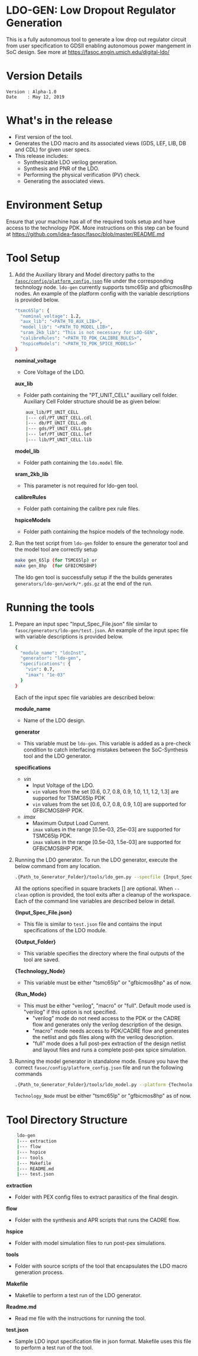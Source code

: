 
# LDO-GEN: Low Dropout Regulator Generation
This is a fully autonomous tool to generate a low drop out regulator circuit from user specification to GDSII enabling autonomous power mangement in SoC design.
See more at https://fasoc.engin.umich.edu/digital-ldo/

# Version Details
```
Version : Alpha-1.0                                                             
Date    : May 12, 2019 
```

# What's in the release
- First version of the tool. 
- Generates the LDO macro and its associated views (GDS, LEF, LIB, DB and CDL) for given user specs.
- This release includes:
  - Synthesizable LDO verilog generation.
  - Synthesis and PNR of the LDO.
  - Performing the physical verification (PV) check.
  - Generating the associated views.
  

# Environment Setup
Ensure that your machine has all of the required tools setup and have access to the technology PDK. More instructions on this step can be found at https://github.com/idea-fasoc/fasoc/blob/master/README.md


# Tool Setup
1. Add the Auxiliary library and Model directory paths to the [`fasoc/config/platform_config.json`](https://github.com/idea-fasoc/fasoc/blob/public/config/platform_config.json) file under the corresponding technology node. `ldo-gen` currently supports tsmc65lp and gfbicmos8hp nodes. An example of the platform config with the variable descriptions is provided below.
    ```bash
    "tsmc65lp": {
      "nominal_voltage": 1.2,
      "aux_lib": "<PATH_TO_AUX_LIB>",
      "model_lib": "<PATH_TO_MODEL_LIB>",
      "sram_2kb_lib": "This is not necessary for LDO-GEN",
      "calibreRules": "<PATH_TO_PDK_CALIBRE_RULES>",
      "hspiceModels": "<PATH_TO_PDK_SPICE_MODELS>"
    }
    ```
    __nominal_voltage__
    - Core Voltage of the LDO.
    
    __aux_lib__
    - Folder path containing the "PT_UNIT_CELL" auxiliary cell folder. Auxiliary Cell Folder structure should be as given below:
    ```bash
        aux_lib/PT_UNIT_CELL
        |--- cdl/PT_UNIT_CELL.cdl
        |--- db/PT_UNIT_CELL.db
        |--- gds/PT_UNIT_CELL.gds
        |--- lef/PT_UNIT_CELL.lef
        |--- lib/PT_UNIT_CELL.lib
    ```
    
    __model_lib__
    - Folder path containing the `ldo.model` file.
    
    __sram_2kb_lib__
    - This parameter is not required for ldo-gen tool.
    
    __calibreRules__
    - Folder path containing the calibre pex rule files.
    
    __hspiceModels__
    - Folder path containing the hspice models of the technology node.
   
1. Run the test script from `ldo-gen` folder to ensure the generator tool and the model tool are correctly setup
    ```bash
    make gen_65lp (for TSMC65lp) or
    make gen_8hp  (for GFBICMOS8HP)
    ``` 
    The ldo gen tool is successfully setup if the the builds generates `generators/ldo-gen/work/*.gds.gz` at the end of the run. 


# Running the tools
1. Prepare an input spec "Input_Spec_File.json" file similar to `fasoc/generators/ldo-gen/test.json`. An example of the input spec file with variable descriptions is provided below.
    ```bash
    {
      "module_name": "ldoInst",
      "generator": "ldo-gen",
      "specifications": {
        "vin": 0.7,
        "imax": "1e-03"
      }
    }
    ```
   Each of the input spec file variables are described below:
   
    __module_name__
    - Name of the LDO design.
    
    __generator__
    - This variable must be `ldo-gen`. This variable is added as a pre-check condition to catch interfacing mistakes between the SoC-Synthesis tool and the LDO generator.
    
    __specifications__
    - _vin_
      - Input Voltage of the LDO. 
      - `vin` values from the set [0.6, 0.7, 0.8, 0.9, 1.0, 1.1, 1.2, 1.3] are supported for TSMC65lp PDK 
      - `vin` values from the set [0.6, 0.7, 0.8, 0.9, 1.0] are supported for GFBiCMOS8HP PDK.
    - _imax_
      - Maximum Output Load Current. 
      - `imax` values in the range [0.5e-03, 25e-03] are supported for TSMC65lp PDK.
      - `imax` values in the range [0.5e-03, 1.5e-03] are supported for GFBiCMOS8HP PDK.

1. Running the LDO generator. 
   To run the LDO generator, execute the below command from any location.
    ```bash
    .{Path_to_Generator_Folder}/tools/ldo_gen.py --specfile {Input_Spec_File.json} --output {Output_Folder} --platform {Technology_Node} [--mode {Run_Mode}] [--clean]
    ```
   All the options specified in square brackets [] are optional. When `--clean` option is provided, the tool exits after a cleanup of the workspace. Each of the command line variables are described below in detail.
   
   __{Input_Spec_File.json}__
   - This file is similar to `test.json` file and contains the input specifications of the LDO module.
   
   __{Output_Folder}__
   - This variable specifies the directory where the final outputs of the tool are saved.
   
   __{Technology_Node}__
   - This variable must be either "tsmc65lp" or "gfbicmos8hp" as of now.
   
   __{Run_Mode}__
   - This must be either "verilog", "macro" or "full". Default mode used is "verilog" if this option is not specified. 
     - "verilog" mode do not need access to the PDK or the CADRE flow and generates only the verilog description of the design. 
     - "macro" mode needs access to PDK/CADRE flow and generates the netlist and gds files along with the verilog description. 
     - "full" mode does a full post-pex extraction of the design netlist and layout files and runs a complete post-pex spice simulation.
   
1. Running the model generator in standalone mode. 
   Ensure you have the correct `fasoc/config/platform_config.json` file and run the following commands
    ```bash
    .{Path_to_Generator_Folder}/tools/ldo_model.py --platform {Technology_Node}
    ```
   `Technology_Node` must be either "tsmc65lp" or "gfbicmos8hp" as of now.
    
# Tool Directory Structure
```bash
    ldo-gen
    |--- extraction
    |--- flow
    |--- hspice   
    |--- tools
    |--- Makefile
    |--- README.md
    |--- test.json
```
   __extraction__
   - Folder with PEX config files to extract parasitics of the final desgin.
  
   __flow__
   - Folder with the synthesis and APR scripts that runs the CADRE flow.  
  
   __hspice__
   - Folder with model simulation files to run post-pex simulations.

   __tools__
   - Folder with source scripts of the tool that encapsulates the LDO macro generation process. 

   __Makefile__
   - Makefile to perform a test run of the LDO generator.

   __Readme.md__
   - Read me file with the instructions for running the tool.

   __test.json__
   - Sample LDO input specification file in json format. Makefile uses this file to perform a test run of the tool. 
